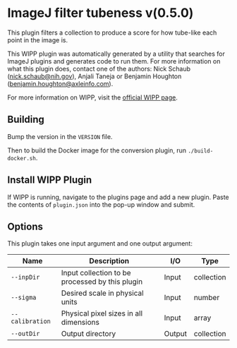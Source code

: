 # ImageJ filter tubeness v(0.5.0)

This plugin filters a collection to produce a score for how tube-like each point in the image is.

This WIPP plugin was automatically generated by a utility that searches for
ImageJ plugins and generates code to run them. For more information on what this
plugin does, contact one of the authors: Nick Schaub (nick.schaub@nih.gov),
Anjali Taneja or Benjamin Houghton (benjamin.houghton@axleinfo.com).

For more information on WIPP, visit the [official WIPP page](https://isg.nist.gov/deepzoomweb/software/wipp).

## Building

Bump the version in the `VERSION` file.

Then to build the Docker image for the conversion plugin, run
`./build-docker.sh`.

## Install WIPP Plugin

If WIPP is running, navigate to the plugins page and add a new plugin.
Paste the contents of `plugin.json` into the pop-up window and submit.

## Options

This plugin takes one input argument and one output argument:

| Name            | Description                                     | I/O    | Type       |
| --------------- | ----------------------------------------------- | ------ | ---------- |
| `--inpDir`      | Input collection to be processed by this plugin | Input  | collection |
| `--sigma`       | Desired scale in physical units                 | Input  | number     |
| `--calibration` | Physical pixel sizes in all dimensions          | Input  | array      |
| `--outDir`      | Output directory                                | Output | collection |
